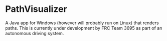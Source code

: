 # PathVisualizer
A Java app for Windows (however will probably run on Linux) that renders paths. This is currently under development by FRC Team 3695 as part of an autonomous driving system.